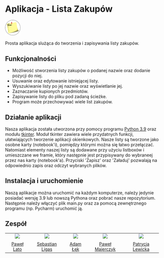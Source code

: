 # Aplikacja - Lista Zakupów
<p align="left" width="100%">
    <img width="10%" src="logo.png"> 
</p> 
Prosta aplikacja slużąca do tworzenia i zapisywania listy zakupów.


## Funkcjonalności
+ Możliwość stworzenia listy zakupów o podanej nazwie oraz dodanie pozycji do niej.
+ Usuwanie oraz edytowanie istniejącej listy.
+ Wyszukiwanie listy po jej nazwie oraz wyświetlanie jej.
+ Zaznaczanie kupionych przedmiotów.
+ Zapisywanie listy do pliku pod zadaną ścieżke.
+ Program może przechowywać wiele list zakupów.
## Działanie aplikacji
Nasza aplikacja została utworzona przy pomocy programu [Python 3.9](https://www.python.org/downloads/release/python-390/) oraz modułu [tkinter](https://docs.python.org/3/library/tkinter.html). Moduł tkinter zawiera wiele przydatnych funkcji, ułatwiających tworzenie aplikacji okienkowych. Nasze listy są tworzone jako osobne karty (notebook'i), pomiędzy którymi można się łatwo przełączać. Natomiast elementy naszej listy są dodawane przy użyciu listboxów i umieszczane we framie, który następnie jest przypisywany do wybraneej przez nas karty (notebook'a). Przyciski 'Zapisz' oraz 'Załaduj' pozwalają na odpowiednio zapis oraz odczyt wybranych plików.
## Instalacja i uruchomienie
Naszą aplikacje można uruchomić na każdym komputerze, należy jedynie posiadać wersję 3.9 lub nowszą Pythona oraz pobrać nasze repozytorium. Następnie należy włączyć plik main.py oraz za pomocą zewnętrznego programu (np. Pycharm) uruchomić ją.
## Zespół
<table>
<tr>
    <td align="center">
        <a href="https://github.com/Laserjet332">
            <img src="https://avatars.githubusercontent.com/u/129281223?v=4" width="100;"/>
            <br />
        </a>
    </td>
    <td align="center">
        <a href="https://github.com/Ligas10105">
            <img src="https://avatars.githubusercontent.com/u/76687133?v=4" width="100;"/>
            <br />
        </a>
    </td>
    <td align="center">
        <a href="https://github.com/Adam-Lek">
            <img src="https://avatars.githubusercontent.com/u/129278265?v=4" width="100;"/>
            <br />
        </a>
    </td>  
    <td align="center">
        <a href="https://github.com/PMajerczyk">
            <img src="https://avatars.githubusercontent.com/u/76687128?v=4" width="100;"/>
            <br />
        </a>
    </td>
    <td align="center">
        <a href="https://github.com/Patrycj2a">
            <img src="https://avatars.githubusercontent.com/u/107553775?v=4" width="100;"/>
            <br />
        </a>
    </td>
</tr>

<tr>
    <td align = "center">
        <a href = "https://github.com/Laserjet332">
        Paweł Lato
    </td>
    <td align = "center">
        <a href = "https://github.com/Ligas10105">
        Sebastian Ligas
    </td>
    <td align = "center">
        <a href = "https://github.com/Adam-Lek">
        Adam Łęk
    </td>
    <td align = "center">
        <a href = "https://github.com/PMajerczyk">
        Paweł Majerczyk
    </td>
    <td align = "center">
        <a href = "https://github.com/Patrycj2a">
        Patrycja Lewicka
    </td>
</tr>
</table>

